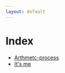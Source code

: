 ```yaml
---
layout: default
---
```


# Index

* [Arthmetc-process](./book/Arthmetc-process.html)
* [It's me](./about/readme.md)
